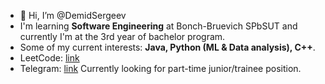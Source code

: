 - 👋 Hi, I’m @DemidSergeev
- I'm learning **Software Engineering** at Bonch-Bruevich SPbSUT and currently I'm at the 3rd year of bachelor program. 
- Some of my current interests: **Java, Python (ML & Data analysis), C++**.
- LeetCode: [link](https://leetcode.com/u/bviiidontpanic/)
- Telegram: [link](https://t.me/bviiidontpanic)
Currently looking for part-time junior/trainee position.
<!---
DemidSergeev/DemidSergeev is a ✨ special ✨ repository because its `README.md` (this file) appears on your GitHub profile.
You can click the Preview link to take a look at your changes.
--->
